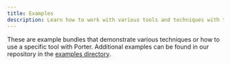 ```yaml
---
title: Examples
description: Learn how to work with various tools and techniques with these example Porter bundles.
---
```


These are example bundles that demonstrate various techniques or how to use a specific tool with Porter.
Additional examples can be found in our repository in the [examples directory](https://github.com/getporter/examples).
